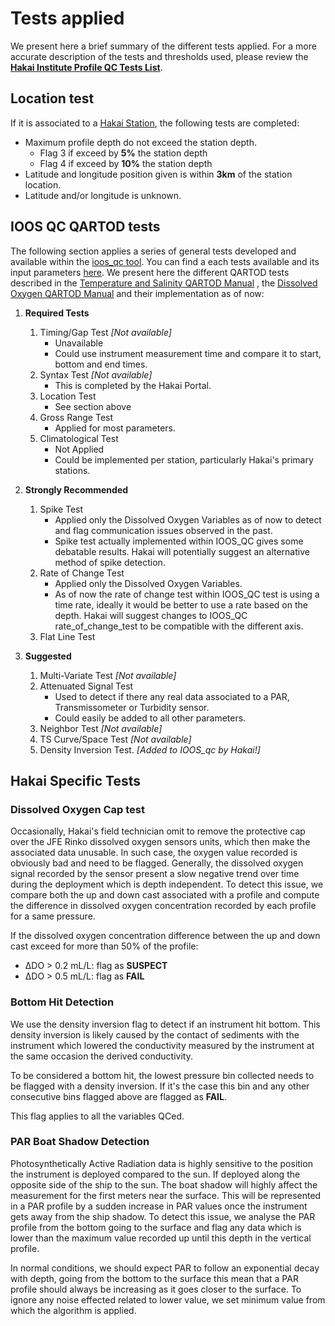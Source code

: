 # Tests applied
We present here a brief summary of the different tests applied. For a more accurate description of the tests and 
thresholds used, please review the [**Hakai Institute Profile QC Tests List**](doc/table_qc_config.md).

## Location test
If it is associated to a [Hakai Station](https://hakai.maps.arcgis.com/apps/webappviewer/index.html?id=38e1b1da8d16466bbe5d7c7a713d2678), 
the following tests are completed:
* Maximum profile depth do not exceed the station depth. 
    * Flag 3 if exceed by **5%** the station depth
    * Flag 4 if exceed by **10%** the station depth 
* Latitude and longitude position given is within **3km** of the station location.
* Latitude and/or longitude is unknown.

## IOOS QC QARTOD tests
The following section applies a series of general tests developed and available
within the [ioos_qc tool](https://github.com/ioos/ioos_qc). You can find a each tests available and its input parameters [here](https://ioos.github.io/ioos_qc/api/ioos_qc.html#submodules).
We present here the different QARTOD tests described in the [Temperature and Salinity QARTOD Manual](https://cdn.ioos.noaa.gov/media/2017/12/qartod_temperature_salinity_manual.pdf) 
, the [Dissolved Oxygen QARTOD Manual](https://repository.oceanbestpractices.org/handle/11329/270) and their implementation as of now:

1. **Required Tests**
    1. Timing/Gap Test *[Not available]*
        * Unavailable
        * Could use instrument measurement time and compare it to start, bottom and end times. 
    1. Syntax Test *[Not available]*
        * This is completed by the Hakai Portal.
    1. Location Test
        * See section above
    1. Gross Range Test 
        * Applied for most parameters.
    1. Climatological Test
        * Not Applied 
        * Could be implemented per station, particularly Hakai's primary stations.
        
1. **Strongly Recommended**
    1. Spike Test
        * Applied only the Dissolved Oxygen Variables as of now to detect and flag communication issues observed in the past.
        * Spike test actually implemented within IOOS_QC gives some debatable results.
         Hakai will potentially suggest an alternative method of spike detection.
    1. Rate of Change Test
        * Applied only the Dissolved Oxygen Variables. 
        * As of now the rate of change test within  IOOS_QC test is using a time rate, ideally it would be better to
        use a rate based on the depth. Hakai will suggest changes to IOOS_QC rate_of_change_test to be compatible with 
        the different axis.
    1. Flat Line Test

1. **Suggested**
    1. Multi-Variate Test *[Not available]*
    1. Attenuated Signal Test
        * Used to detect if there any real data associated to a PAR, Transmissometer or Turbidity sensor.
        * Could easily be added to all other parameters.
    1. Neighbor Test *[Not available]*
    1. TS Curve/Space Test *[Not available]*
    1. Density Inversion Test. *[Added to IOOS_qc by Hakai!]*

## Hakai Specific Tests
### Dissolved Oxygen Cap test
Occasionally, Hakai's field technician omit to remove the protective cap over the JFE Rinko 
dissolved oxygen sensors units, which then make the associated data unusable. In such case, the oxygen value recorded is
obviously bad and need to be flagged.  Generally, the dissolved oxygen signal recorded by the sensor present a slow
negative trend over time during the deployment which is depth independent. 
To detect this issue, we compare both the up and down cast associated with a 
profile and compute the difference in dissolved oxygen concentration recorded by each profile for a same pressure. 

If the dissolved oxygen concentration difference between the up and down cast exceed for more than 50% of the 
profile:
* &Delta;DO > 0.2 mL/L: flag as **SUSPECT** 
* &Delta;DO > 0.5 mL/L: flag as **FAIL**  
  
### Bottom Hit Detection
We use the density inversion flag to detect if an instrument hit bottom. This density inversion is likely caused by
the contact of sediments with the instrument which lowered the conductivity measured by the instrument at the same 
occasion the derived conductivity.

To be considered a bottom hit, the lowest pressure bin collected needs to be flagged with a density inversion. 
If it's the case this bin and any other consecutive bins flagged above are flagged as **FAIL**. 

This flag applies to all the variables QCed.
### PAR Boat Shadow Detection
Photosynthetically Active Radiation data is highly sensitive to the position the instrument is deployed compared to the sun. 
If deployed along the opposite side of the ship to the sun. The boat shadow will highly affect the measurement for the 
first meters near the surface. This will be represented in a PAR profile by a sudden increase in PAR values once the 
instrument gets away from the ship shadow. To detect this issue, we analyse the PAR profile from the bottom going to 
the surface and flag any data which is lower than the maximum value recorded up until this depth in the vertical profile. 

In normal conditions, we should expect PAR to follow an exponential decay with depth, going from the bottom to the surface 
this mean that a PAR profile should always be increasing as it goes closer to the surface. 
To ignore any noise effected related to lower value, we set minimum value from which the algorithm is applied. 

